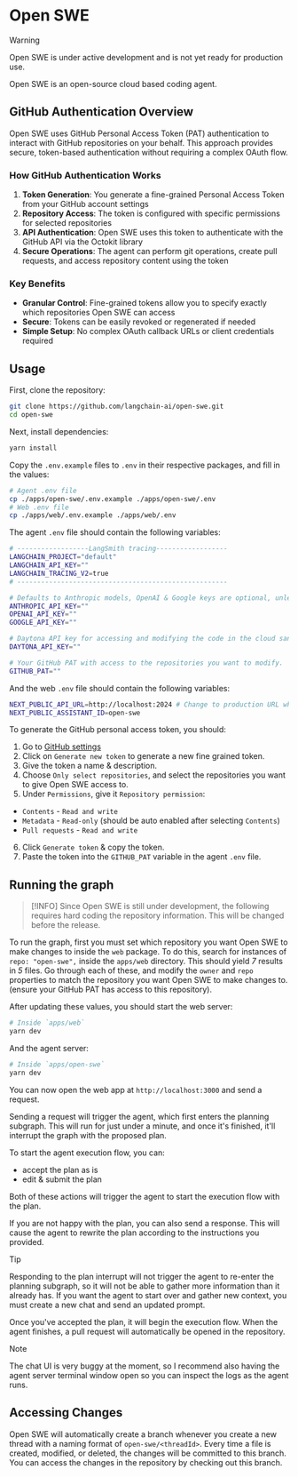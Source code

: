 # Open SWE

> [!WARNING]
> Open SWE is under active development and is not yet ready for production use.

Open SWE is an open-source cloud based coding agent.

## GitHub Authentication Overview

Open SWE uses GitHub Personal Access Token (PAT) authentication to interact with GitHub repositories on your behalf. This approach provides secure, token-based authentication without requiring a complex OAuth flow.

### How GitHub Authentication Works

1. **Token Generation**: You generate a fine-grained Personal Access Token from your GitHub account settings
2. **Repository Access**: The token is configured with specific permissions for selected repositories
3. **API Authentication**: Open SWE uses this token to authenticate with the GitHub API via the Octokit library
4. **Secure Operations**: The agent can perform git operations, create pull requests, and access repository content using the token

### Key Benefits
- **Granular Control**: Fine-grained tokens allow you to specify exactly which repositories Open SWE can access
- **Secure**: Tokens can be easily revoked or regenerated if needed
- **Simple Setup**: No complex OAuth callback URLs or client credentials required

## Usage

First, clone the repository:

```bash
git clone https://github.com/langchain-ai/open-swe.git
cd open-swe
```

Next, install dependencies:

```bash
yarn install
```

Copy the `.env.example` files to `.env` in their respective packages, and fill in the values:

```bash
# Agent .env file
cp ./apps/open-swe/.env.example ./apps/open-swe/.env
# Web .env file
cp ./apps/web/.env.example ./apps/web/.env
```

The agent `.env` file should contain the following variables:

```bash
# ------------------LangSmith tracing------------------
LANGCHAIN_PROJECT="default"
LANGCHAIN_API_KEY=""
LANGCHAIN_TRACING_V2=true
# -----------------------------------------------------

# Defaults to Anthropic models, OpenAI & Google keys are optional, unless using those models
ANTHROPIC_API_KEY=""
OPENAI_API_KEY=""
GOOGLE_API_KEY=""

# Daytona API key for accessing and modifying the code in the cloud sandbox.
DAYTONA_API_KEY=""

# Your GitHub PAT with access to the repositories you want to modify.
GITHUB_PAT=""
```

And the web `.env` file should contain the following variables:

```bash
NEXT_PUBLIC_API_URL=http://localhost:2024 # Change to production URL when deployed
NEXT_PUBLIC_ASSISTANT_ID=open-swe
```

To generate the GitHub personal access token, you should:

1. Go to [GitHub settings](https://github.com/settings/personal-access-tokens)
2. Click on `Generate new token` to generate a new fine grained token.
3. Give the token a name & description.
4. Choose `Only select repositories`, and select the repositories you want to give Open SWE access to.
5. Under `Permissions`, give it `Repository permission`:
  - `Contents` - `Read and write`
  - `Metadata` - `Read-only` (should be auto enabled after selecting `Contents`)
  - `Pull requests` - `Read and write`
6. Click `Generate token` & copy the token.
7. Paste the token into the `GITHUB_PAT` variable in the agent `.env` file.

## Running the graph

> [!INFO]
> Since Open SWE is still under development, the following requires hard coding the repository information. This will be changed before the release.

To run the graph, first you must set which repository you want Open SWE to make changes to inside the `web` package. To do this, search for instances of `repo: "open-swe",` inside the `apps/web` directory. This should yield _7_ results in _5_ files. Go through each of these, and modify the `owner` and `repo` properties to match the repository you want Open SWE to make changes to. (ensure your GitHub PAT has access to this repository).

After updating these values, you should start the web server:

```bash
# Inside `apps/web`
yarn dev
```

And the agent server:

```bash
# Inside `apps/open-swe`
yarn dev
```

You can now open the web app at `http://localhost:3000` and send a request.

Sending a request will trigger the agent, which first enters the planning subgraph. This will run for just under a minute, and once it's finished, it'll interrupt the graph with the proposed plan.

To start the agent execution flow, you can:
- accept the plan as is
- edit & submit the plan

Both of these actions will trigger the agent to start the execution flow with the plan.

If you are not happy with the plan, you can also send a response. This will cause the agent to rewrite the plan according to the instructions you provided.

> [!TIP]
> Responding to the plan interrupt will not trigger the agent to re-enter the planning subgraph, so it will not be able to gather more information than it already has. If you want the agent to start over and gather new context, you must create a new chat and send an updated prompt.

Once you've accepted the plan, it will begin the execution flow. When the agent finishes, a pull request will automatically be opened in the repository.

> [!NOTE]
> The chat UI is very buggy at the moment, so I recommend also having the agent server terminal window open so you can inspect the logs as the agent runs.

## Accessing Changes

Open SWE will automatically create a branch whenever you create a new thread with a naming format of `open-swe/<threadId>`. Every time a file is created, modified, or deleted, the changes will be committed to this branch. You can access the changes in the repository by checking out this branch.

